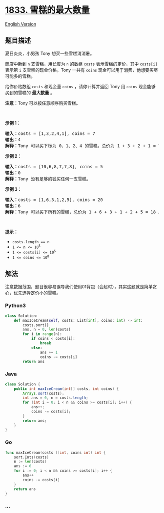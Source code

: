# [1833. 雪糕的最大数量](https://leetcode-cn.com/problems/maximum-ice-cream-bars)

[English Version](https://github.com/yanglr/leetcode-ac/blob/master/assets/1800-1899/1833.Maximum%20Ice%20Cream%20Bars/README_EN.md)

## 题目描述

<!-- 这里写题目描述 -->

<p>夏日炎炎，小男孩 Tony 想买一些雪糕消消暑。</p>

<p>商店中新到 <code>n</code> 支雪糕，用长度为 <code>n</code> 的数组 <code>costs</code> 表示雪糕的定价，其中 <code>costs[i]</code> 表示第 <code>i</code> 支雪糕的现金价格。Tony 一共有 <code>coins</code> 现金可以用于消费，他想要买尽可能多的雪糕。</p>

<p>给你价格数组 <code>costs</code> 和现金量 <code>coins</code> ，请你计算并返回 Tony 用 <code>coins</code> 现金能够买到的雪糕的 <strong>最大数量</strong> 。</p>

<p><strong>注意：</strong>Tony 可以按任意顺序购买雪糕。</p>

<p> </p>

<p><strong>示例 1：</strong></p>

<pre><strong>输入：</strong>costs = [1,3,2,4,1], coins = 7
<strong>输出：</strong>4
<strong>解释：</strong>Tony 可以买下标为 0、1、2、4 的雪糕，总价为 1 + 3 + 2 + 1 = 7
</pre>

<p><strong>示例 2：</strong></p>

<pre><strong>输入：</strong>costs = [10,6,8,7,7,8], coins = 5
<strong>输出：</strong>0
<strong>解释：</strong>Tony 没有足够的钱买任何一支雪糕。
</pre>

<p><strong>示例 3：</strong></p>

<pre><strong>输入：</strong>costs = [1,6,3,1,2,5], coins = 20
<strong>输出：</strong>6
<strong>解释：</strong>Tony 可以买下所有的雪糕，总价为 1 + 6 + 3 + 1 + 2 + 5 = 18 。
</pre>

<p> </p>

<p><strong>提示：</strong></p>

<ul>
	<li><code>costs.length == n</code></li>
	<li><code>1 &lt;= n &lt;= 10<sup>5</sup></code></li>
	<li><code>1 &lt;= costs[i] &lt;= 10<sup>5</sup></code></li>
	<li><code>1 &lt;= coins &lt;= 10<sup>8</sup></code></li>
</ul>


## 解法

<!-- 这里可写通用的实现逻辑 -->

注意数据范围，题目很容易误导我们使用01背包（会超时），其实这题就是简单贪心，优先选择定价小的雪糕。

<!-- tabs:start -->

### **Python3**

<!-- 这里可写当前语言的特殊实现逻辑 -->

```python
class Solution:
    def maxIceCream(self, costs: List[int], coins: int) -> int:
        costs.sort()
        ans, n = 0, len(costs)
        for i in range(n):
            if coins < costs[i]:
                break
            else:
                ans += 1
                coins -= costs[i]
        return ans
```

### **Java**

<!-- 这里可写当前语言的特殊实现逻辑 -->

```java
class Solution {
    public int maxIceCream(int[] costs, int coins) {
        Arrays.sort(costs);
        int ans = 0, n = costs.length;
        for (int i = 0; i < n && coins >= costs[i]; i++) {
            ans++;
            coins -= costs[i];
        }
        return ans;
    }
}
```

### **Go**

```go
func maxIceCream(costs []int, coins int) int {
	sort.Ints(costs)
	n := len(costs)
	ans := 0
	for i := 0; i < n && coins >= costs[i]; i++ {
		ans++
		coins -= costs[i]
	}
	return ans
}
```

### **...**

```

```

<!-- tabs:end -->
